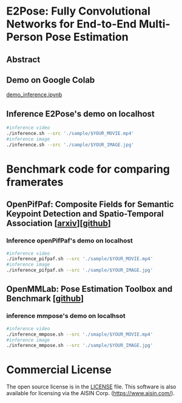 # E2Pose: Fully Convolutional Networks for End-to-End Multi-Person Pose Estimation

## Abstract

## Demo on Google Colab
[demo_inference.ipynb](http://colab.research.google.com/github/AISIN-TRC/E2Pose/blob/main/demo_inference.ipynb)


## Inference E2Pose's demo on localhost
```bash
#inference video
./inference.sh --src './sample/$YOUR_MOVIE.mp4'
#inference image
./inference.sh --src './sample/$YOUR_IMAGE.jpg'
```

# Benchmark code for comparing framerates
## OpenPifPaf: Composite Fields for Semantic Keypoint Detection and Spatio-Temporal Association [[arxiv](https://arxiv.org/abs/2103.02440)][[github](https://github.com/openpifpaf/openpifpaf)]
### Inference openPifPaf's demo on localhost
```bash
#inference video
./inference_pifpaf.sh --src './sample/$YOUR_MOVIE.mp4'
#inference image
./inference_pifpaf.sh --src './sample/$YOUR_IMAGE.jpg'
```
## OpenMMLab: Pose Estimation Toolbox and Benchmark [[github](https://github.com/open-mmlab/mmpose)]
### inference mmpose's demo on localhsot
```bash
#inference video
./inference_mmpose.sh --src './smaple/$YOUR_MOVIE.mp4'
#inference image
./inference_mmpose.sh --src './sample/$YOUR_IMAGE.jpg'
```


# Commercial License
The open source license is in the [LICENSE](./LICENSE) file. This software is also available for licensing via the AISIN Corp. (https://www.aisin.com/).
